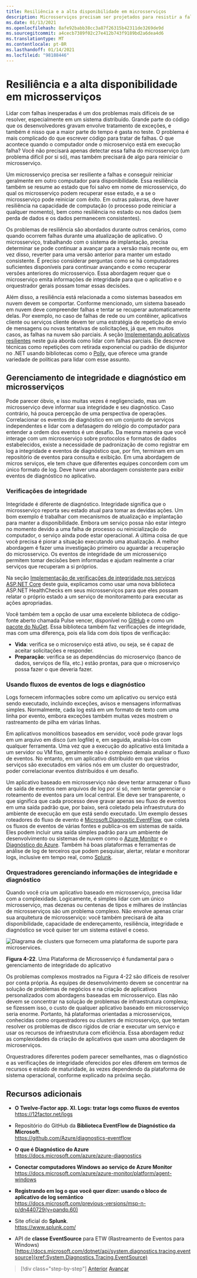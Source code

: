 ```yaml
---
title: Resiliência e a alta disponibilidade em microsserviços
description: Microsserviços precisam ser projetados para resistir a falhas de dependências e de rede transitória e precisam ser resilientes para alcançar alta disponibilidade.
ms.date: 01/13/2021
ms.openlocfilehash: 8afe92babb38cc3a87f26315b42311de3269de9d
ms.sourcegitcommit: a4cecb7389f02c27e412b743f9189bd2a6dea4d6
ms.translationtype: MT
ms.contentlocale: pt-BR
ms.lasthandoff: 01/14/2021
ms.locfileid: "98188446"
---
```

# <a name="resiliency-and-high-availability-in-microservices"></a>Resiliência e a alta disponibilidade em microsserviços

Lidar com falhas inesperadas é um dos problemas mais difíceis de se resolver, especialmente em um sistema distribuído. Grande parte do código que os desenvolvedores gravam envolve tratamento de exceções, e também é nisso que a maior parte do tempo é gasta no teste. O problema é mais complicado do que escrever código para tratar de falhas. O que acontece quando o computador onde o microserviço está em execução falha? Você não precisará apenas detectar essa falha do microsserviço (um problema difícil por si só), mas também precisará de algo para reiniciar o microsserviço.

Um microsserviço precisa ser resiliente a falhas e conseguir reiniciar geralmente em outro computador para disponibilidade. Essa resiliência também se resume ao estado que foi salvo em nome de microsserviço, do qual os microsserviço podem recuperar esse estado, e a se o microsserviço pode reiniciar com êxito. Em outras palavras, deve haver resiliência na capacidade de computação (o processo pode reiniciar a qualquer momento), bem como resiliência no estado ou nos dados (sem perda de dados e os dados permanecem consistentes).

Os problemas de resiliência são abordados durante outros cenários, como quando ocorrem falhas durante uma atualização de aplicativo. O microsserviço, trabalhando com o sistema de implantação, precisa determinar se pode continuar a avançar para a versão mais recente ou, em vez disso, reverter para uma versão anterior para manter um estado consistente. É preciso considerar perguntas como se há computadores suficientes disponíveis para continuar avançando e como recuperar versões anteriores do microsserviço. Essa abordagem requer que o microserviço emita informações de integridade para que o aplicativo e o orquestrador gerais possam tomar essas decisões.

Além disso, a resiliência está relacionada a como sistemas baseados em nuvem devem se comportar. Conforme mencionado, um sistema baseado em nuvem deve compreender falhas e tentar se recuperar automaticamente delas. Por exemplo, no caso de falhas de rede ou um contêiner, aplicativos cliente ou serviços cliente devem ter uma estratégia de repetição de envio de mensagens ou novas tentativas de solicitações, já que, em muitos casos, as falhas na nuvem são parciais. A seção [Implementando aplicativos resilientes](../implement-resilient-applications/index.md) neste guia aborda como lidar com falhas parciais. Ele descreve técnicas como repetições com retirada exponencial ou padrão de disjuntor no .NET usando bibliotecas como o [Polly](https://github.com/App-vNext/Polly), que oferece uma grande variedade de políticas para lidar com esse assunto.

## <a name="health-management-and-diagnostics-in-microservices"></a>Gerenciamento de integridade e diagnóstico em microsserviços

Pode parecer óbvio, e isso muitas vezes é negligenciado, mas um microsserviço deve informar sua integridade e seu diagnóstico. Caso contrário, há pouca percepção de uma perspectiva de operações. Correlacionar os eventos de diagnóstico em um conjunto de serviços independentes e lidar com a defasagem do relógio do computador para entender a ordem dos eventos é um desafio. Da mesma maneira que você interage com um microsserviço sobre protocolos e formatos de dados estabelecidos, existe a necessidade de padronização de como registrar em log a integridade e eventos de diagnóstico que, por fim, terminam em um repositório de eventos para consulta e exibição. Em uma abordagem de micros serviços, ele tem chave que diferentes equipes concordem com um único formato de log. Deve haver uma abordagem consistente para exibir eventos de diagnóstico no aplicativo.

### <a name="health-checks"></a>Verificações de integridade

Integridade é diferente de diagnóstico. Integridade significa que o microsserviço reporta seu estado atual para tomar as devidas ações. Um bom exemplo é trabalhar com mecanismos de atualização e implantação para manter a disponibilidade. Embora um serviço possa não estar íntegro no momento devido a uma falha de processo ou reinicialização do computador, o serviço ainda pode estar operacional. A última coisa de que você precisa é piorar a situação executando uma atualização. A melhor abordagem é fazer uma investigação primeiro ou aguardar a recuperação do microsserviço. Os eventos de integridade de um microsserviço permitem tomar decisões bem informadas e ajudam realmente a criar serviços que recuperam a si próprios.

Na seção [Implementação de verificações de integridade nos serviços ASP.NET Core](../implement-resilient-applications/monitor-app-health.md#implement-health-checks-in-aspnet-core-services) deste guia, explicamos como usar uma nova biblioteca ASP.NET HealthChecks em seus microsserviços para que eles possam relatar o próprio estado a um serviço de monitoramento para executar as ações apropriadas.

Você também tem a opção de usar uma excelente biblioteca de código-fonte aberto chamada Pulse vencer, disponível no [GitHub](https://github.com/Xabaril/BeatPulse) e como um [pacote do NuGet](https://www.nuget.org/packages/BeatPulse/). Essa biblioteca também faz verificações de integridade, mas com uma diferença, pois ela lida com dois tipos de verificação:

- **Vida**: verifica se o microserviço está ativo, ou seja, se é capaz de aceitar solicitações e responder.
- **Preparação**: verifica se as dependências do microserviço (banco de dados, serviços de fila, etc.) estão prontas, para que o microserviço possa fazer o que deveria fazer.

### <a name="using-diagnostics-and-logs-event-streams"></a>Usando fluxos de eventos de logs e diagnóstico

Logs fornecem informações sobre como um aplicativo ou serviço está sendo executado, incluindo exceções, avisos e mensagens informativas simples. Normalmente, cada log está em um formato de texto com uma linha por evento, embora exceções também muitas vezes mostrem o rastreamento de pilha em várias linhas.

Em aplicativos monolíticos baseados em servidor, você pode gravar logs em um arquivo em disco (um logfile) e, em seguida, analisá-los com qualquer ferramenta. Uma vez que a execução do aplicativo está limitada a um servidor ou VM fixo, geralmente não é complexo demais analisar o fluxo de eventos. No entanto, em um aplicativo distribuído em que vários serviços são executados em vários nós em um cluster do orquestrador, poder correlacionar eventos distribuídos é um desafio.

Um aplicativo baseado em microsserviço não deve tentar armazenar o fluxo de saída de eventos nem arquivos de log por si só, nem tentar gerenciar o roteamento de eventos para um local central. Ele deve ser transparente, o que significa que cada processo deve gravar apenas seu fluxo de eventos em uma saída padrão que, por baixo, será coletado pela infraestrutura do ambiente de execução em que está sendo executado. Um exemplo desses roteadores do fluxo de evento é [Microsoft.Diagnostic.EventFlow](https://github.com/Azure/diagnostics-eventflow), que coleta os fluxos de eventos de várias fontes e publica-os em sistemas de saída. Eles podem incluir uma saída simples padrão para um ambiente de desenvolvimento ou sistemas de nuvem como o [Azure Monitor](https://azure.microsoft.com/services/monitor//) e o [Diagnóstico do Azure](/azure/azure-monitor/platform/diagnostics-extension-overview). Também há boas plataformas e ferramentas de análise de log de terceiros que podem pesquisar, alertar, relatar e monitorar logs, inclusive em tempo real, como [Splunk](https://www.splunk.com/goto/Splunk_Log_Management?ac=ga_usa_log_analysis_phrase_Mar17&_kk=logs%20analysis&gclid=CNzkzIrex9MCFYGHfgodW5YOtA).

### <a name="orchestrators-managing-health-and-diagnostics-information"></a>Orquestradores gerenciando informações de integridade e diagnóstico

Quando você cria um aplicativo baseado em microsserviço, precisa lidar com a complexidade. Logicamente, é simples lidar com um único microsserviço, mas dezenas ou centenas de tipos e milhares de instâncias de microsserviços são um problema complexo. Não envolve apenas criar sua arquitetura de microsserviço: você também precisará de alta disponibilidade, capacidade de endereçamento, resiliência, integridade e diagnóstico se você quiser ter um sistema estável e coeso.

![Diagrama de clusters que fornecem uma plataforma de suporte para microservices.](./media/resilient-high-availability-microservices/microservice-platform.png)

**Figura 4-22**. Uma Plataforma de Microsserviço é fundamental para o gerenciamento de integridade do aplicativo

Os problemas complexos mostrados na Figura 4-22 são difíceis de resolver por conta própria. As equipes de desenvolvimento devem se concentrar na solução de problemas de negócios e na criação de aplicativos personalizados com abordagens baseadas em microsserviço. Elas não devem se concentrar na solução de problemas de infraestrutura complexa; se fizessem isso, o custo de qualquer aplicativo baseado em microsserviço seria enorme. Portanto, há plataformas orientadas a microsserviços, conhecidas como orquestradores ou clusters de microsserviço, que tentam resolver os problemas de disco rígidos de criar e executar um serviço e usar os recursos de infraestrutura com eficiência. Essa abordagem reduz as complexidades da criação de aplicativos que usam uma abordagem de microserviços.

Orquestradores diferentes podem parecer semelhantes, mas o diagnóstico e as verificações de integridade oferecidos por eles diferem em termos de recursos e estado de maturidade, às vezes dependendo da plataforma de sistema operacional, conforme explicado na próxima seção.

## <a name="additional-resources"></a>Recursos adicionais

- **O Twelve-Factor app. XI. Logs: tratar logs como fluxos de eventos** \
  <https://12factor.net/logs>

- Repositório do GitHub da **Biblioteca EventFlow de Diagnóstico da Microsoft**. \
  <https://github.com/Azure/diagnostics-eventflow>

- **O que é Diagnóstico do Azure** \
  <https://docs.microsoft.com/azure/azure-diagnostics>

- **Conectar computadores Windows ao serviço de Azure Monitor** \
  <https://docs.microsoft.com/azure/azure-monitor/platform/agent-windows>

- **Registrando em log o que você quer dizer: usando o bloco de aplicativo de log semântico** \
  <https://docs.microsoft.com/previous-versions/msp-n-p/dn440729(v=pandp.60)>

- Site oficial do **Splunk**. \
  <https://www.splunk.com/>

- API de **classe EventSource** para ETW (Rastreamento de Eventos para Windows) \
  [https://docs.microsoft.com/dotnet/api/system.diagnostics.tracing.eventsource](xref:System.Diagnostics.Tracing.EventSource)

>[!div class="step-by-step"]
>[Anterior](microservice-based-composite-ui-shape-layout.md) 
> [Avançar](scalable-available-multi-container-microservice-applications.md)
